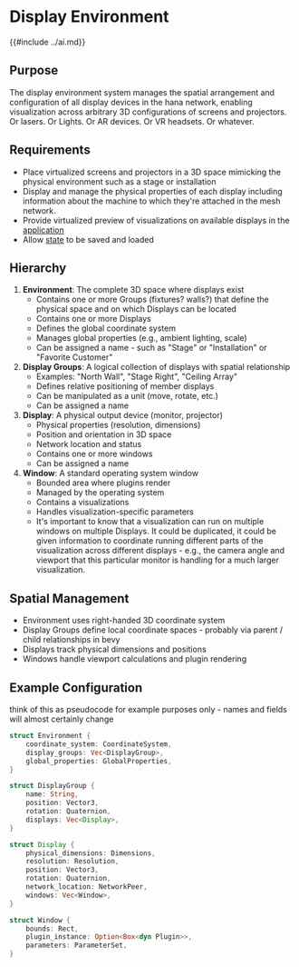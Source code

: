 # Display Environment
{{#include ../ai.md}}

## Purpose
The display environment system manages the spatial arrangement and
configuration of all display devices in the hana network,
enabling visualization across arbitrary 3D configurations of screens
and projectors. Or lasers. Or Lights. Or AR devices. Or VR headsets. Or whatever.

## Requirements
- Place virtualized screens and projectors in a 3D space mimicking the physical environment such as a stage or installation
- Display and manage the physical properties of each display including information about the machine to which they're attached in the mesh network.
- Provide virtualized preview of visualizations on available displays in the [application](application.md)
- Allow [state](state.md) to be saved and loaded
## Hierarchy
1. **Environment**: The complete 3D space where displays exist
    - Contains one or more Groups (fixtures? walls?) that define the physical space and on which Displays can be located
    - Contains one or more Displays
    - Defines the global coordinate system
    - Manages global properties (e.g., ambient lighting, scale)
    - Can be assigned a name - such as "Stage" or "Installation" or "Favorite Customer"
2. **Display Groups**: A logical collection of displays with spatial relationship
    - Examples: "North Wall", "Stage Right", "Ceiling Array"
    - Defines relative positioning of member displays
    - Can be manipulated as a unit (move, rotate, etc.)
    - Can be assigned a name
3. **Display**: A physical output device (monitor, projector)
    - Physical properties (resolution, dimensions)
    - Position and orientation in 3D space
    - Network location and status
    - Contains one or more windows
    - Can be assigned a name
4. **Window**: A standard operating system window
   - Bounded area where plugins render
   - Managed by the operating system
   - Contains a visualizations
   - Handles visualization-specific parameters
   - It's important to know that a visualization can run on multiple windows on multiple Displays. It could be duplicated, it could be given information to coordinate running different parts of the visualization across different displays - e.g., the camera angle and viewport that this particular monitor is handling for a much larger visualization.

## Spatial Management
- Environment uses right-handed 3D coordinate system
- Display Groups define local coordinate spaces - probably via parent / child relationships in bevy
- Displays track physical dimensions and positions
- Windows handle viewport calculations and plugin rendering

## Example Configuration
think of this as pseudocode for example purposes only - names and fields will almost certainly change

```rust
struct Environment {
    coordinate_system: CoordinateSystem,
    display_groups: Vec<DisplayGroup>,
    global_properties: GlobalProperties,
}

struct DisplayGroup {
    name: String,
    position: Vector3,
    rotation: Quaternion,
    displays: Vec<Display>,
}

struct Display {
    physical_dimensions: Dimensions,
    resolution: Resolution,
    position: Vector3,
    rotation: Quaternion,
    network_location: NetworkPeer,
    windows: Vec<Window>,
}

struct Window {
    bounds: Rect,
    plugin_instance: Option<Box<dyn Plugin>>,
    parameters: ParameterSet,
}
```
